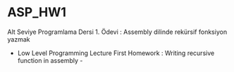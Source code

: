 # ASP_HW1
Alt Seviye Programlama Dersi 1. Ödevi : Assembly dilinde rekürsif fonksiyon yazmak
- Low Level Programming Lecture First Homework : Writing recursive function in assembly - 
